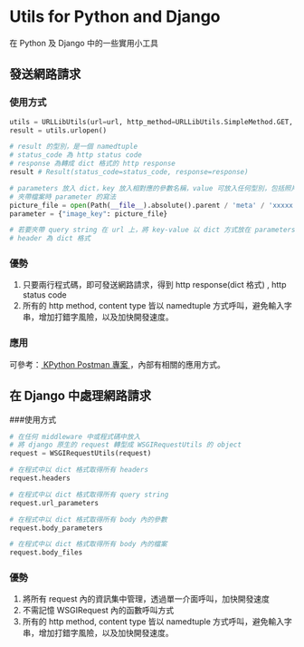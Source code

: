 # Utils for Python and Django
在 Python 及 Django 中的一些實用小工具

## 發送網路請求
### 使用方式

```python
utils = URLLibUtils(url=url, http_method=URLLibUtils.SimpleMethod.GET, parameters={}, headers={}, content_type=URLLibUtils.ContentType.TEXTPLAIN)
result = utils.urlopen()

# result 的型別，是一個 namedtuple
# status_code 為 http status code
# response 為轉成 dict 格式的 http response
result # Result(status_code=status_code, response=response)

# parameters 放入 dict，key 放入相對應的參數名稱，value 可放入任何型別，包括照片、pdf 檔案...等
# 夾帶檔案時 parameter 的寫法
picture_file = open(Path(__file__).absolute().parent / 'meta' / 'xxxxx.jpg', 'rb') 
parameter = {"image_key": picture_file}

# 若要夾帶 query string 在 url 上，將 key-value 以 dict 方式放在 parameters 欄位
# header 為 dict 格式
```

### 優勢
1. 只要兩行程式碼，即可發送網路請求，得到 http response(dict 格式) , http status code
2. 所有的 http method, content type 皆以 namedtuple 方式呼叫，避免輸入字串，增加打錯字風險，以及加快開發速度。

### 應用
可參考：<a href="https://github.com/Jerry0420/Python-Postman-Utils-in-IDE" title="Title">
KPython Postman 專案 </a>  ，內部有相關的應用方式。

## 在 Django 中處理網路請求
###使用方式

```python
# 在任何 middleware 中或程式碼中放入
# 將 django 原生的 request 轉型成 WSGIRequestUtils 的 object
request = WSGIRequestUtils(request) 

# 在程式中以 dict 格式取得所有 headers
request.headers

# 在程式中以 dict 格式取得所有 query string
request.url_parameters

# 在程式中以 dict 格式取得所有 body 內的參數
request.body_parameters

# 在程式中以 dict 格式取得所有 body 內的檔案
request.body_files
```

### 優勢
1. 將所有 request 內的資訊集中管理，透過單一介面呼叫，加快開發速度
2. 不需記憶 WSGIRequest 內的函數呼叫方式
3. 所有的 http method, content type 皆以 namedtuple 方式呼叫，避免輸入字串，增加打錯字風險，以及加快開發速度。
